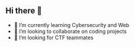 ## Hi there 👋

- 🌱 I’m currently learning Cybersecurity and Web
- 👯 I’m looking to collaborate on coding projects
- 🤔 I’m looking for CTF teammates
  
